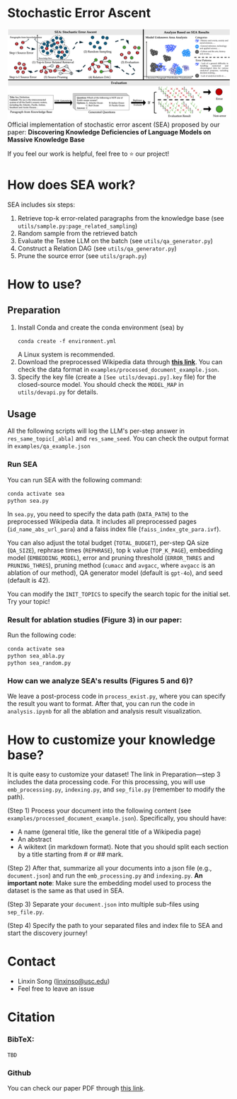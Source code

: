 # Stochastic Error Ascent
![Overall workflow of SEA](assets/teaser.jpg)
Official implementation of stochastic error ascent (SEA) proposed by our paper: **Discovering Knowledge Deficiencies of Language Models on Massive Knowledge Base**

If you feel our work is helpful, feel free to ⭐ our project!

# How does SEA work?
SEA includes six steps:
1. Retrieve top-k error-related paragraphs from the knowledge base (see `utils/sample.py:page_related_sampling`)
2. Random sample from the retrieved batch
3. Evaluate the Testee LLM on the batch (see `utils/qa_generator.py`)
4. Construct a Relation DAG (see `utils/qa_generator.py`)
5. Prune the source error (see `utils/graph.py`)

# How to use?

## Preparation
1. Install Conda and create the conda environment (sea) by
    ```
    conda create -f environment.yml
    ```
    A Linux system is recommended.
3. Download the preprocessed Wikipedia data through [**this link**](https://drive.google.com/file/d/1Xj1EO9coL8cF0Tud3Z21_wT0DGkUmSMH/view?usp=drivesdk). You can check the data format in `examples/processed_document_example.json`.
4. Specify the key file (create a `[See utils/devapi.py].key` file) for the closed-source model. You should check the `MODEL_MAP` in `utils/devapi.py` for details.

## Usage

All the following scripts will log the LLM's per-step answer in `res_same_topic[_abla]` and `res_same_seed`. You can check the output format in `examples/qa_example.json`

### Run SEA
You can run SEA with the following command:
```
conda activate sea
python sea.py
```
In `sea.py`, you need to specify the data path (`DATA_PATH`) to the preprocessed Wikipedia data. It includes all preprocessed pages (`id_name_abs_url_para`) and a faiss index file (`faiss_index_gte_para.ivf`). 

You can also adjust the total budget (`TOTAL_BUDGET`), per-step QA size (`QA_SIZE`), rephrase times (`REPHRASE`), top k value (`TOP_K_PAGE`), embedding model (`EMBEDDING_MODEL`), error and pruning threshold (`ERROR_THRES` and `PRUNING_THRES`), pruning method (`cumacc` and `avgacc`, where `avgacc` is an ablation of our method), QA generator model (default is `gpt-4o`), and seed (default is 42).

You can modify the `INIT_TOPICS` to specify the search topic for the initial set. Try your topic!

### Result for ablation studies (Figure 3) in our paper:
Run the following code:
```
conda activate sea
python sea_abla.py
python sea_random.py
```

### How can we analyze SEA's results (Figures 5 and 6)?
We leave a post-process code in `process_exist.py`, where you can specify the result you want to format. After that, you can run the code in `analysis.ipynb` for all the ablation and analysis result visualization.

# How to customize your knowledge base?
It is quite easy to customize your dataset! The link in Preparation—step 3 includes the data processing code. For this processing, you will use `emb_processing.py`, `indexing.py`, and `sep_file.py` (remember to modify the path).

(Step 1) Process your document into the following content (see `examples/processed_document_example.json`). Specifically, you should have:
- A name (general title, like the general title of a Wikipedia page)
- An abstract
- A wikitext (in markdown format). Note that you should split each section by a title starting from \# or \#\# mark.

(Step 2) After that, summarize all your documents into a json file (e.g., `document.json`) and run the `emb_processing.py` and `indexing.py`. **An important note**: Make sure the embedding model used to process the dataset is the same as that used in SEA.

(Step 3) Separate your `document.json` into multiple sub-files using `sep_file.py`.

(Step 4) Specify the path to your separated files and index file to SEA and start the discovery journey!


# Contact
- Linxin Song (linxinso@usc.edu)
- Feel free to leave an issue

# Citation
### BibTeX:
```
TBD
```

### Github
You can check our paper PDF through [this link](paper/SEA_paper.pdf).
